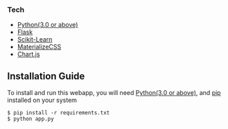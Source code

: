 ### Tech

- [Python(3.0 or above)](https://www.python.org/)
- [Flask](http://flask.pocoo.org/)
- [Scikit-Learn](https://scikit-learn.org/)
- [MaterializeCSS](https://materializecss.com/)
- [Chart.js](https://www.chartjs.org/)

## Installation Guide

To install and run this webapp, you will need [Python(3.0 or above)](https://www.python.org/), and [pip](https://pypi.org/project/pip/) installed on your system

```
$ pip install -r requirements.txt
$ python app.py
```

